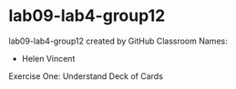 # lab09-lab4-group12
lab09-lab4-group12 created by GitHub Classroom
Names:
- Helen Vincent 


Exercise One: Understand Deck of Cards
